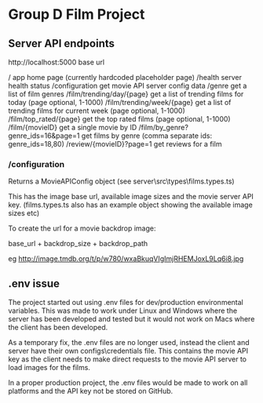 
# Group D Film Project

## Server API endpoints

http://localhost:5000               base url

/                                   app home page (currently hardcoded placeholder page)
/health                             server health status
/configuration                      get movie API server config data
/genre                              get a list of film genres
/film/trending/day/{page}           get a list of trending films for today (page optional, 1-1000)
/film/trending/week/{page}          get a list of trending films for current week (page optional, 1-1000)
/film/top_rated/{page}              get the top rated films (page optional, 1-1000)
/film/{movieID}                     get a single movie by ID
/film/by_genre?genre_ids=16&page=1  get films by genre (comma separate ids: genre_ids=18,80)
/review/{movieID}?page=1            get reviews for a film


### /configuration

Returns a MovieAPIConfig object (see server\src\types\films.types.ts)

This has the image base url, available image sizes and the movie server API key.
(films.types.ts also has an example object showing the available image sizes etc)

To create the url for a movie backdrop image:

base_url + backdrop_size + backdrop_path

eg http://image.tmdb.org/t/p/w780/wxaBkuqVIgImjRHEMJoxL9Lq6i8.jpg



## .env issue

The project started out using .env files for dev/production environmental variables.
This was made to work under Linux and Windows where the server has been developed and tested
but it would not work on Macs where the client has been developed.

As a temporary fix, the .env files are no longer used, instead the client and server have their own configs\credentials file. This contains the movie API key as the client needs to make direct requests to the movie API server to load images for the films.

In a proper production project, the .env files would be made to work on all platforms and the API key not be stored on GitHub.







